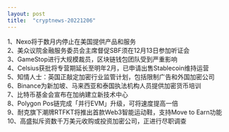 ```yaml
---
layout: post
title:  "cryptnews-20221206"
---
```

1、Nexo将于数月内停止在美国提供产品和服务  
2、美众议院金融服务委员会主席督促SBF须在12月13日参加听证会  
3、GameStop进行大规模裁员，区块链钱包团队受到严重影响  
4、Celsius获批将专营期延长至明年2月，已申请出售Stablecoin维持运营  
5、知情人士：英国正敲定加密行业监管计划，包括限制广告和外国加密公司  
6、Binance为新加坡、马来西亚和泰国执法机构人员提供加密货币培训  
7、比特币基金会宣布在加纳建立新技术中心  
8、Polygon Pos链完成「并行EVM」升级，可将速度提高一倍  
9、耐克旗下潮牌RTFKT将推出首款Web3智能运动鞋，支持Move to Earn功能  
10、高盛拟斥资数千万美元收购或投资加密公司，正进行尽职调查  
